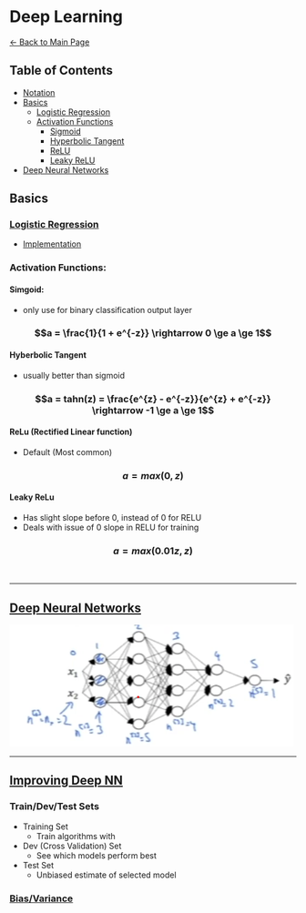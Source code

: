 # Deep Learning
[← Back to Main Page](../README.md)


## Table of Contents
- [Notation](notation.md)
- [Basics](#basics)
  - [Logistic Regression](#logistic-regression)
  - [Activation Functions](#activation-functions)
    - [Sigmoid](#simgoid)
    - [Hyperbolic Tangent](#hyberbolic-tangent)
    - [ReLU](#relu-rectified-linear-function)
    - [Leaky ReLU](#leaky-relu)
- [Deep Neural Networks](#deep-neural-networks)

## Basics
###  [Logistic Regression](../supervised_learning/classification/logistic_regression/README.md)
- [Implementation](../supervised_learning/classification/logistic_regression/gradient_decent/gradient_decent.ipynb)

### Activation Functions:

#### Simgoid:
- only use for binary classification output layer

### $$a = \frac{1}{1 + e^{-z}} \rightarrow 0 \ge a \ge 1$$

#### Hyberbolic Tangent
- usually better than sigmoid

### $$a = tahn(z) = \frac{e^{z} - e^{-z}}{e^{z} + e^{-z}} \rightarrow -1 \ge a \ge 1$$

#### ReLu (Rectified Linear function)
- Default (Most common)

### $$ a = max(0, z) $$

#### Leaky ReLu
- Has slight slope before 0, instead of 0 for RELU
- Deals with issue of 0 slope in RELU for training

### $$ a = max(0.01z, z) $$

<br>
<hr>

## [Deep Neural Networks](deep_nn/README.md)
<img src="images/dimensions.png">

<br>
<hr>

## [Improving Deep NN]()
### Train/Dev/Test Sets
- Training Set
  - Train algorithms with
- Dev (Cross Validation) Set
  - See which models perform best
- Test Set
  - Unbiased estimate of selected model


### [Bias/Variance](../supervised_learning/supervised_learning.md#bias--variance)
